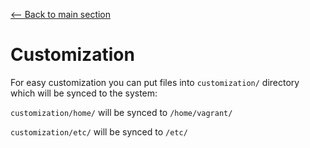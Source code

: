 [<-- Back to main section](../README.md)

# Customization

For easy customization you can put files into `customization/` directory which will be synced to the system:

`customization/home/` will be synced to `/home/vagrant/`

`customization/etc/` will be synced to `/etc/`
